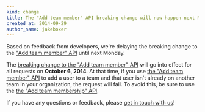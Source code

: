 ```yaml
---
kind: change
title: The "Add team member" API breaking change will now happen next Monday
created_at: 2014-09-29
author_name: jakeboxer
---
```


Based on feedback from developers, we're delaying the breaking change to the ["Add team member" API][add-team-member] until next Monday.

The [breaking change to the "Add team member" API][finalizing] will go into effect for all requests on **October 6, 2014**. At that time, if you use [the "Add team member" API][add-team-member] to add a user to a team and that user isn't already on another team in your organization, the request will fail. To avoid this, be sure to use the [the "Add team membership" API][add-team-membership].

If you have any questions or feedback, please [get in touch with us][contact]!

[add-team-member]: /v3/orgs/teams/#add-team-member
[add-team-membership]: /v3/orgs/teams/#add-team-membership
[finalizing]: /changes/2014-09-16-finalizing-the-organization-and-team-membership-apis/
[contact]: https://github.com/contact?form[subject]=Organization+and+Team+Membership+APIs
